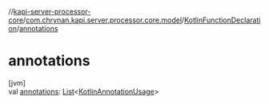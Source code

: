 //[kapi-server-processor-core](../../../index.md)/[com.chrynan.kapi.server.processor.core.model](../index.md)/[KotlinFunctionDeclaration](index.md)/[annotations](annotations.md)

# annotations

[jvm]\
val [annotations](annotations.md): [List](https://kotlinlang.org/api/latest/jvm/stdlib/kotlin.collections/-list/index.html)&lt;[KotlinAnnotationUsage](../-kotlin-annotation-usage/index.md)&gt;
